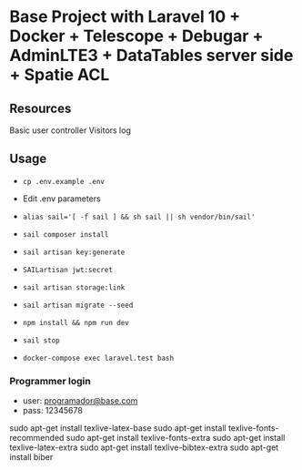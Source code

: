 # Base Project with Laravel 10 + Docker + Telescope + Debugar + AdminLTE3 + DataTables server side + Spatie ACL

## Resources

Basic user controller
Visitors log

## Usage

-   `cp .env.example .env`
-   Edit .env parameters
-   `alias sail='[ -f sail ] && sh sail || sh vendor/bin/sail'`
-   `sail composer install`
-   `sail artisan key:generate`
-   `SAILartisan jwt:secret`
-   `sail artisan storage:link`
-   `sail artisan migrate --seed`
-   `npm install && npm run dev`
-   `sail stop`

-   `docker-compose exec laravel.test bash`

### Programmer login

-   user: <programador@base.com>
-   pass: 12345678

sudo apt-get install texlive-latex-base
sudo apt-get install texlive-fonts-recommended
sudo apt-get install texlive-fonts-extra
sudo apt-get install texlive-latex-extra
sudo apt-get install texlive-bibtex-extra
sudo apt-get install biber
